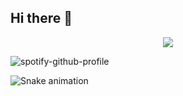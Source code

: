 ## Hi there 👋

<p align="center">
  <img src="https://capsule-render.vercel.app/api?text=Hey Everyone!🕹️&animation=fadeIn&type=waving&color=gradient&height=100"/>
</p>

![spotify-github-profile](https://spotify-github-profile.kittinanx.com/api/view?uid=h5jzjs75v7d5kuqlji2bd29hr&cover_image=true&theme=default&show_offline=false&background_color=121212&interchange=false&bar_color=53b14f&bar_color_cover=true)

![Snake animation](https://github.com/quwian/quwian/blob/output/github-contribution-grid-snake.svg)

